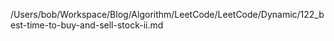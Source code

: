 /Users/bob/Workspace/Blog/Algorithm/LeetCode/LeetCode/Dynamic/122_best-time-to-buy-and-sell-stock-ii.md